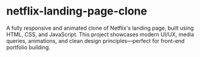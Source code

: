 # netflix-landing-page-clone
A fully responsive and animated clone of Netflix's landing page, built using HTML, CSS, and JavaScript. This project showcases modern UI/UX, media queries, animations, and clean design principles—perfect for front-end portfolio building.
